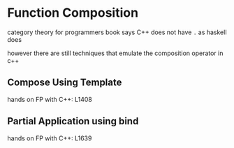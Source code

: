 # Function Composition

category theory for programmers book says C++ does not have `.` as haskell does

however there are still techniques that emulate the composition operator in c++

## Compose Using Template

hands on FP with C++: L1408

## Partial Application using bind

hands on FP with C++: L1639